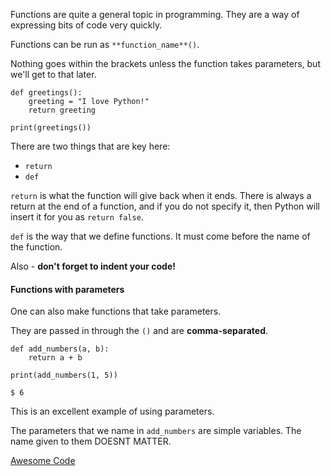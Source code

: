 Functions are quite a general topic in programming. They are a way of expressing bits of code very quickly. 

Functions can be run as `**function_name**()`. 

Nothing goes within the brackets unless the function takes parameters, but we'll get to that later.

```language-python
def greetings():
    greeting = "I love Python!"
    return greeting

print(greetings())
```

There are two things that are key here:

- `return`
- `def`

`return` is what the function will give back when it ends. There is always a return at the end of a function, and if you do not specify it, then Python will insert it for you as `return false`.

`def` is the way that we define functions. It must come before the name of the function.

Also - **don't forget to indent your code!**

#### Functions with parameters

One can also make functions that take parameters. 

They are passed in through the `()` and are **comma-separated**.

```language-python
def add_numbers(a, b):
    return a + b

print(add_numbers(1, 5))
```

```language-bash
$ 6
```

This is an excellent example of using parameters.

The parameters that we name in `add_numbers` are simple variables. The name given to them DOESNT MATTER.

[Awesome Code](https://python.org)